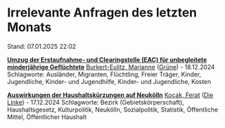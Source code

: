 # Irrelevante Anfragen des letzten Monats

Stand: 07.01.2025 22:02

**[Umzug der Erstaufnahme- und Clearingstelle (EAC) für unbegleitete minderjährige Geflüchtete](https://pardok.parlament-berlin.de/starweb/adis/citat/VT/19/SchrAnfr/S19-21021.pdf)**
[Burkert-Eulitz, Marianne](autor_burkert-eulitz_marianne_gruene.md) ([Grüne](fraktion_gruene.md)) - 18.12.2024
Schlagworte: Ausländer, Migranten, Flüchtling, Freier Träger, Kinder, Jugendliche, Kinder- und Jugendhilfe, Kinder- und Jugendliche, Kosten

**[Auswirkungen der Haushaltskürzungen auf Neukölln](https://pardok.parlament-berlin.de/starweb/adis/citat/VT/19/SchrAnfr/S19-21076.pdf)**
[Koçak, Ferat](autor_kocak_ferat_die_linke.md) ([Die Linke](fraktion_die_linke.md)) - 17.12.2024
Schlagworte: Bezirk (Gebietskörperschaft), Haushaltsgesetz, Kulturpolitik, Neukölln, Sozialpolitik, Statistik, Öffentliche Mittel, Öffentlicher Haushalt


